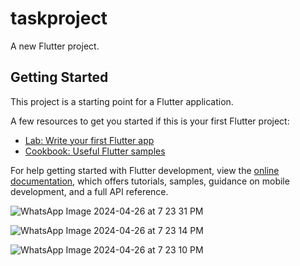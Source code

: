 # taskproject

A new Flutter project.

## Getting Started

This project is a starting point for a Flutter application.

A few resources to get you started if this is your first Flutter project:

- [Lab: Write your first Flutter app](https://docs.flutter.dev/get-started/codelab)
- [Cookbook: Useful Flutter samples](https://docs.flutter.dev/cookbook)

For help getting started with Flutter development, view the
[online documentation](https://docs.flutter.dev/), which offers tutorials,
samples, guidance on mobile development, and a full API reference.

![WhatsApp Image 2024-04-26 at 7 23 31 PM](https://github.com/kabboWebData/Task-Management-App/assets/137377088/04dd9bee-1ecd-485e-aa89-1da22e61151f)

![WhatsApp Image 2024-04-26 at 7 23 14 PM](https://github.com/kabboWebData/Task-Management-App/assets/137377088/c5fbcc44-4669-4b44-943b-6aaf941eb65a)

![WhatsApp Image 2024-04-26 at 7 23 10 PM](https://github.com/kabboWebData/Task-Management-App/assets/137377088/90789d89-6893-4d8d-8fe8-4a2fff793712)



